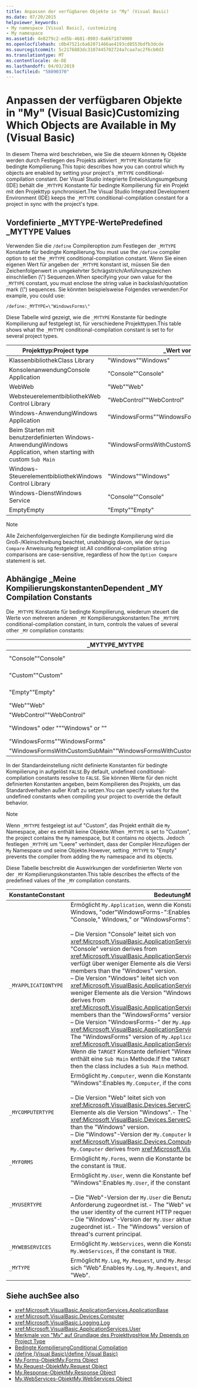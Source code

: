 ```yaml
---
title: Anpassen der verfügbaren Objekte in "My" (Visual Basic)
ms.date: 07/20/2015
helpviewer_keywords:
- My namespace [Visual Basic], customizing
- My namespace
ms.assetid: 4e8279c2-ed5b-4681-8903-8a6671874000
ms.openlocfilehash: c0b47521c6a62071466ae4193cd8553bdfb3dcde
ms.sourcegitcommit: 5c2176883dc3107445702724a7caa7ac2f6cb0d3
ms.translationtype: MT
ms.contentlocale: de-DE
ms.lasthandoff: 04/03/2019
ms.locfileid: "58890370"
---
```

# <a name="customizing-which-objects-are-available-in-my-visual-basic"></a><span data-ttu-id="bdad8-102">Anpassen der verfügbaren Objekte in "My" (Visual Basic)</span><span class="sxs-lookup"><span data-stu-id="bdad8-102">Customizing Which Objects are Available in My (Visual Basic)</span></span>

<span data-ttu-id="bdad8-103">In diesem Thema wird beschrieben, wie Sie die steuern können `My` Objekte werden durch Festlegen des Projekts aktiviert `_MYTYPE` Konstante für bedingte Kompilierung.</span><span class="sxs-lookup"><span data-stu-id="bdad8-103">This topic describes how you can control which `My` objects are enabled by setting your project's `_MYTYPE` conditional-compilation constant.</span></span> <span data-ttu-id="bdad8-104">Der Visual Studio integrierte Entwicklungsumgebung (IDE) behält die `_MYTYPE` Konstante für bedingte Kompilierung für ein Projekt mit den Projekttyp synchronisiert.</span><span class="sxs-lookup"><span data-stu-id="bdad8-104">The Visual Studio Integrated Development Environment (IDE) keeps the `_MYTYPE` conditional-compilation constant for a project in sync with the project's type.</span></span>  
  
## <a name="predefined-mytype-values"></a><span data-ttu-id="bdad8-105">Vordefinierte \_MYTYPE-Werte</span><span class="sxs-lookup"><span data-stu-id="bdad8-105">Predefined \_MYTYPE Values</span></span>  

<span data-ttu-id="bdad8-106">Verwenden Sie die `/define` Compileroption zum Festlegen der `_MYTYPE` Konstante für bedingte Kompilierung.</span><span class="sxs-lookup"><span data-stu-id="bdad8-106">You must use the `/define` compiler option to set the `_MYTYPE` conditional-compilation constant.</span></span> <span data-ttu-id="bdad8-107">Wenn Sie einen eigenen Wert für angeben der `_MYTYPE` konstant ist, müssen Sie den Zeichenfolgenwert in umgekehrter Schrägstrich/Anführungszeichen einschließen (\\") Sequenzen.</span><span class="sxs-lookup"><span data-stu-id="bdad8-107">When specifying your own value for the `_MYTYPE` constant, you must enclose the string value in backslash/quotation mark (\\") sequences.</span></span> <span data-ttu-id="bdad8-108">Sie könnten beispielsweise Folgendes verwenden:</span><span class="sxs-lookup"><span data-stu-id="bdad8-108">For example, you could use:</span></span>  
  
```  
/define:_MYTYPE=\"WindowsForms\"  
```  
  
 <span data-ttu-id="bdad8-109">Diese Tabelle wird gezeigt, wie die `_MYTYPE` Konstante für bedingte Kompilierung auf festgelegt ist, für verschiedene Projekttypen.</span><span class="sxs-lookup"><span data-stu-id="bdad8-109">This table shows what the `_MYTYPE` conditional-compilation constant is set to for several project types.</span></span>  
  
|<span data-ttu-id="bdad8-110">Projekttyp:</span><span class="sxs-lookup"><span data-stu-id="bdad8-110">Project type</span></span>|<span data-ttu-id="bdad8-111">\_Wert von MYTYPE</span><span class="sxs-lookup"><span data-stu-id="bdad8-111">\_MYTYPE value</span></span>|  
|------------------|--------------------|  
|<span data-ttu-id="bdad8-112">Klassenbibliothek</span><span class="sxs-lookup"><span data-stu-id="bdad8-112">Class Library</span></span>|<span data-ttu-id="bdad8-113">"Windows"</span><span class="sxs-lookup"><span data-stu-id="bdad8-113">"Windows"</span></span>|  
|<span data-ttu-id="bdad8-114">Konsolenanwendung</span><span class="sxs-lookup"><span data-stu-id="bdad8-114">Console Application</span></span>|<span data-ttu-id="bdad8-115">"Console"</span><span class="sxs-lookup"><span data-stu-id="bdad8-115">"Console"</span></span>|  
|<span data-ttu-id="bdad8-116">Web</span><span class="sxs-lookup"><span data-stu-id="bdad8-116">Web</span></span>|<span data-ttu-id="bdad8-117">"Web"</span><span class="sxs-lookup"><span data-stu-id="bdad8-117">"Web"</span></span>|  
|<span data-ttu-id="bdad8-118">Websteuerelementbibliothek</span><span class="sxs-lookup"><span data-stu-id="bdad8-118">Web Control Library</span></span>|<span data-ttu-id="bdad8-119">"WebControl"</span><span class="sxs-lookup"><span data-stu-id="bdad8-119">"WebControl"</span></span>|  
|<span data-ttu-id="bdad8-120">Windows-Anwendung</span><span class="sxs-lookup"><span data-stu-id="bdad8-120">Windows Application</span></span>|<span data-ttu-id="bdad8-121">"WindowsForms"</span><span class="sxs-lookup"><span data-stu-id="bdad8-121">"WindowsForms"</span></span>|  
|<span data-ttu-id="bdad8-122">Beim Starten mit benutzerdefinierten Windows-Anwendung</span><span class="sxs-lookup"><span data-stu-id="bdad8-122">Windows Application, when starting with custom</span></span> `Sub Main`|<span data-ttu-id="bdad8-123">"WindowsFormsWithCustomSubMain"</span><span class="sxs-lookup"><span data-stu-id="bdad8-123">"WindowsFormsWithCustomSubMain"</span></span>|  
|<span data-ttu-id="bdad8-124">Windows-Steuerelementbibliothek</span><span class="sxs-lookup"><span data-stu-id="bdad8-124">Windows Control Library</span></span>|<span data-ttu-id="bdad8-125">"Windows"</span><span class="sxs-lookup"><span data-stu-id="bdad8-125">"Windows"</span></span>|  
|<span data-ttu-id="bdad8-126">Windows-Dienst</span><span class="sxs-lookup"><span data-stu-id="bdad8-126">Windows Service</span></span>|<span data-ttu-id="bdad8-127">"Console"</span><span class="sxs-lookup"><span data-stu-id="bdad8-127">"Console"</span></span>|  
|<span data-ttu-id="bdad8-128">Empty</span><span class="sxs-lookup"><span data-stu-id="bdad8-128">Empty</span></span>|<span data-ttu-id="bdad8-129">"Empty"</span><span class="sxs-lookup"><span data-stu-id="bdad8-129">"Empty"</span></span>|  
  
> [!NOTE]
> <span data-ttu-id="bdad8-130">Alle Zeichenfolgenvergleichen für die bedingte Kompilierung wird die Groß-/Kleinschreibung beachtet, unabhängig davon, wie der `Option Compare` Anweisung festgelegt ist.</span><span class="sxs-lookup"><span data-stu-id="bdad8-130">All conditional-compilation string comparisons are case-sensitive, regardless of how the `Option Compare` statement is set.</span></span>  
  
## <a name="dependent-my-compilation-constants"></a><span data-ttu-id="bdad8-131">Abhängige \_Meine Kompilierungskonstanten</span><span class="sxs-lookup"><span data-stu-id="bdad8-131">Dependent \_MY Compilation Constants</span></span>  

<span data-ttu-id="bdad8-132">Die `_MYTYPE` Konstante für bedingte Kompilierung, wiederum steuert die Werte von mehreren anderen `_MY` Kompilierungskonstanten:</span><span class="sxs-lookup"><span data-stu-id="bdad8-132">The `_MYTYPE` conditional-compilation constant, in turn, controls the values of several other `_MY` compilation constants:</span></span>  
  
|<span data-ttu-id="bdad8-133">\_MYTYPE</span><span class="sxs-lookup"><span data-stu-id="bdad8-133">\_MYTYPE</span></span>|<span data-ttu-id="bdad8-134">\_MYAPPLICATIONTYPE</span><span class="sxs-lookup"><span data-stu-id="bdad8-134">\_MYAPPLICATIONTYPE</span></span>|<span data-ttu-id="bdad8-135">\_MYCOMPUTERTYPE</span><span class="sxs-lookup"><span data-stu-id="bdad8-135">\_MYCOMPUTERTYPE</span></span>|<span data-ttu-id="bdad8-136">\_MYFORMS</span><span class="sxs-lookup"><span data-stu-id="bdad8-136">\_MYFORMS</span></span>|<span data-ttu-id="bdad8-137">\_MYUSERTYPE</span><span class="sxs-lookup"><span data-stu-id="bdad8-137">\_MYUSERTYPE</span></span>|<span data-ttu-id="bdad8-138">\_MYWEBSERVICES</span><span class="sxs-lookup"><span data-stu-id="bdad8-138">\_MYWEBSERVICES</span></span>|  
|--------------|-------------------------|----------------------|---------------|------------------|---------------------|  
|<span data-ttu-id="bdad8-139">"Console"</span><span class="sxs-lookup"><span data-stu-id="bdad8-139">"Console"</span></span>|<span data-ttu-id="bdad8-140">"Console"</span><span class="sxs-lookup"><span data-stu-id="bdad8-140">"Console"</span></span>|<span data-ttu-id="bdad8-141">"Windows"</span><span class="sxs-lookup"><span data-stu-id="bdad8-141">"Windows"</span></span>|<span data-ttu-id="bdad8-142">Nicht definiert</span><span class="sxs-lookup"><span data-stu-id="bdad8-142">Undefined</span></span>|<span data-ttu-id="bdad8-143">"Windows"</span><span class="sxs-lookup"><span data-stu-id="bdad8-143">"Windows"</span></span>|<span data-ttu-id="bdad8-144">true</span><span class="sxs-lookup"><span data-stu-id="bdad8-144">TRUE</span></span>|  
|<span data-ttu-id="bdad8-145">"Custom"</span><span class="sxs-lookup"><span data-stu-id="bdad8-145">"Custom"</span></span>|<span data-ttu-id="bdad8-146">Nicht definiert</span><span class="sxs-lookup"><span data-stu-id="bdad8-146">Undefined</span></span>|<span data-ttu-id="bdad8-147">Nicht definiert</span><span class="sxs-lookup"><span data-stu-id="bdad8-147">Undefined</span></span>|<span data-ttu-id="bdad8-148">Nicht definiert</span><span class="sxs-lookup"><span data-stu-id="bdad8-148">Undefined</span></span>|<span data-ttu-id="bdad8-149">Nicht definiert</span><span class="sxs-lookup"><span data-stu-id="bdad8-149">Undefined</span></span>|<span data-ttu-id="bdad8-150">Nicht definiert</span><span class="sxs-lookup"><span data-stu-id="bdad8-150">Undefined</span></span>|  
|<span data-ttu-id="bdad8-151">"Empty"</span><span class="sxs-lookup"><span data-stu-id="bdad8-151">"Empty"</span></span>|<span data-ttu-id="bdad8-152">Nicht definiert</span><span class="sxs-lookup"><span data-stu-id="bdad8-152">Undefined</span></span>|<span data-ttu-id="bdad8-153">Nicht definiert</span><span class="sxs-lookup"><span data-stu-id="bdad8-153">Undefined</span></span>|<span data-ttu-id="bdad8-154">Nicht definiert</span><span class="sxs-lookup"><span data-stu-id="bdad8-154">Undefined</span></span>|<span data-ttu-id="bdad8-155">Nicht definiert</span><span class="sxs-lookup"><span data-stu-id="bdad8-155">Undefined</span></span>|<span data-ttu-id="bdad8-156">Nicht definiert</span><span class="sxs-lookup"><span data-stu-id="bdad8-156">Undefined</span></span>|  
|<span data-ttu-id="bdad8-157">"Web"</span><span class="sxs-lookup"><span data-stu-id="bdad8-157">"Web"</span></span>|<span data-ttu-id="bdad8-158">Nicht definiert</span><span class="sxs-lookup"><span data-stu-id="bdad8-158">Undefined</span></span>|<span data-ttu-id="bdad8-159">"Web"</span><span class="sxs-lookup"><span data-stu-id="bdad8-159">"Web"</span></span>|<span data-ttu-id="bdad8-160">false</span><span class="sxs-lookup"><span data-stu-id="bdad8-160">FALSE</span></span>|<span data-ttu-id="bdad8-161">"Web"</span><span class="sxs-lookup"><span data-stu-id="bdad8-161">"Web"</span></span>|<span data-ttu-id="bdad8-162">false</span><span class="sxs-lookup"><span data-stu-id="bdad8-162">FALSE</span></span>|  
|<span data-ttu-id="bdad8-163">"WebControl"</span><span class="sxs-lookup"><span data-stu-id="bdad8-163">"WebControl"</span></span>|<span data-ttu-id="bdad8-164">Nicht definiert</span><span class="sxs-lookup"><span data-stu-id="bdad8-164">Undefined</span></span>|<span data-ttu-id="bdad8-165">"Web"</span><span class="sxs-lookup"><span data-stu-id="bdad8-165">"Web"</span></span>|<span data-ttu-id="bdad8-166">false</span><span class="sxs-lookup"><span data-stu-id="bdad8-166">FALSE</span></span>|<span data-ttu-id="bdad8-167">"Web"</span><span class="sxs-lookup"><span data-stu-id="bdad8-167">"Web"</span></span>|<span data-ttu-id="bdad8-168">true</span><span class="sxs-lookup"><span data-stu-id="bdad8-168">TRUE</span></span>|  
|<span data-ttu-id="bdad8-169">"Windows" oder ""</span><span class="sxs-lookup"><span data-stu-id="bdad8-169">"Windows" or ""</span></span>|<span data-ttu-id="bdad8-170">"Windows"</span><span class="sxs-lookup"><span data-stu-id="bdad8-170">"Windows"</span></span>|<span data-ttu-id="bdad8-171">"Windows"</span><span class="sxs-lookup"><span data-stu-id="bdad8-171">"Windows"</span></span>|<span data-ttu-id="bdad8-172">Nicht definiert</span><span class="sxs-lookup"><span data-stu-id="bdad8-172">Undefined</span></span>|<span data-ttu-id="bdad8-173">"Windows"</span><span class="sxs-lookup"><span data-stu-id="bdad8-173">"Windows"</span></span>|<span data-ttu-id="bdad8-174">true</span><span class="sxs-lookup"><span data-stu-id="bdad8-174">TRUE</span></span>|  
|<span data-ttu-id="bdad8-175">"WindowsForms"</span><span class="sxs-lookup"><span data-stu-id="bdad8-175">"WindowsForms"</span></span>|<span data-ttu-id="bdad8-176">"WindowsForms"</span><span class="sxs-lookup"><span data-stu-id="bdad8-176">"WindowsForms"</span></span>|<span data-ttu-id="bdad8-177">"Windows"</span><span class="sxs-lookup"><span data-stu-id="bdad8-177">"Windows"</span></span>|<span data-ttu-id="bdad8-178">true</span><span class="sxs-lookup"><span data-stu-id="bdad8-178">TRUE</span></span>|<span data-ttu-id="bdad8-179">"Windows"</span><span class="sxs-lookup"><span data-stu-id="bdad8-179">"Windows"</span></span>|<span data-ttu-id="bdad8-180">true</span><span class="sxs-lookup"><span data-stu-id="bdad8-180">TRUE</span></span>|  
|<span data-ttu-id="bdad8-181">"WindowsFormsWithCustomSubMain"</span><span class="sxs-lookup"><span data-stu-id="bdad8-181">"WindowsFormsWithCustomSubMain"</span></span>|<span data-ttu-id="bdad8-182">"Console"</span><span class="sxs-lookup"><span data-stu-id="bdad8-182">"Console"</span></span>|<span data-ttu-id="bdad8-183">"Windows"</span><span class="sxs-lookup"><span data-stu-id="bdad8-183">"Windows"</span></span>|<span data-ttu-id="bdad8-184">true</span><span class="sxs-lookup"><span data-stu-id="bdad8-184">TRUE</span></span>|<span data-ttu-id="bdad8-185">"Windows"</span><span class="sxs-lookup"><span data-stu-id="bdad8-185">"Windows"</span></span>|<span data-ttu-id="bdad8-186">true</span><span class="sxs-lookup"><span data-stu-id="bdad8-186">TRUE</span></span>|  
  
 <span data-ttu-id="bdad8-187">In der Standardeinstellung nicht definierte Konstanten für bedingte Kompilierung in aufgelöst `FALSE`.</span><span class="sxs-lookup"><span data-stu-id="bdad8-187">By default, undefined conditional-compilation constants resolve to `FALSE`.</span></span> <span data-ttu-id="bdad8-188">Sie können Werte für den nicht definierten Konstanten angeben, beim Kompilieren des Projekts, um das Standardverhalten außer Kraft zu setzen.</span><span class="sxs-lookup"><span data-stu-id="bdad8-188">You can specify values for the undefined constants when compiling your project to override the default behavior.</span></span>  
  
> [!NOTE]
> <span data-ttu-id="bdad8-189">Wenn `_MYTYPE` festgelegt ist auf "Custom", das Projekt enthält die `My` Namespace, aber es enthält keine Objekte.</span><span class="sxs-lookup"><span data-stu-id="bdad8-189">When `_MYTYPE` is set to "Custom", the project contains the `My` namespace, but it contains no objects.</span></span> <span data-ttu-id="bdad8-190">Jedoch festlegen `_MYTYPE` um "Leere" verhindert, dass der Compiler Hinzufügen der `My` Namespace und seine Objekte.</span><span class="sxs-lookup"><span data-stu-id="bdad8-190">However, setting `_MYTYPE` to "Empty" prevents the compiler from adding the `My` namespace and its objects.</span></span>  
  
 <span data-ttu-id="bdad8-191">Diese Tabelle beschreibt die Auswirkungen der vordefinierten Werte von der `_MY` Kompilierungskonstanten.</span><span class="sxs-lookup"><span data-stu-id="bdad8-191">This table describes the effects of the predefined values of the `_MY` compilation constants.</span></span>  
  
|<span data-ttu-id="bdad8-192">Konstante</span><span class="sxs-lookup"><span data-stu-id="bdad8-192">Constant</span></span>|<span data-ttu-id="bdad8-193">Bedeutung</span><span class="sxs-lookup"><span data-stu-id="bdad8-193">Meaning</span></span>|  
|--------------|-------------|  
|`_MYAPPLICATIONTYPE`|<span data-ttu-id="bdad8-194">Ermöglicht `My.Application`, wenn die Konstante befindet sich "Console", Windows, "oder"WindowsForms-":</span><span class="sxs-lookup"><span data-stu-id="bdad8-194">Enables `My.Application`, if the constant is "Console," Windows," or "WindowsForms":</span></span><br /><br /> <span data-ttu-id="bdad8-195">– Die Version "Console" leitet sich von <xref:Microsoft.VisualBasic.ApplicationServices.ConsoleApplicationBase>.</span><span class="sxs-lookup"><span data-stu-id="bdad8-195">-   The "Console" version derives from <xref:Microsoft.VisualBasic.ApplicationServices.ConsoleApplicationBase>.</span></span> <span data-ttu-id="bdad8-196">und verfügt über weniger Elemente als die Version "Windows".</span><span class="sxs-lookup"><span data-stu-id="bdad8-196">and has fewer members than the "Windows" version.</span></span><br /><span data-ttu-id="bdad8-197">– Die Version "Windows" leitet sich von <xref:Microsoft.VisualBasic.ApplicationServices.ApplicationBase>und verfügt über weniger Elemente als die Version "WindowsForms-".</span><span class="sxs-lookup"><span data-stu-id="bdad8-197">-   The "Windows" version derives from <xref:Microsoft.VisualBasic.ApplicationServices.ApplicationBase>.and has fewer members than the "WindowsForms" version.</span></span><br /><span data-ttu-id="bdad8-198">– Die Version "WindowsForms-" der `My.Application` leitet sich von <xref:Microsoft.VisualBasic.ApplicationServices.WindowsFormsApplicationBase>.</span><span class="sxs-lookup"><span data-stu-id="bdad8-198">-   The "WindowsForms" version of `My.Application` derives from <xref:Microsoft.VisualBasic.ApplicationServices.WindowsFormsApplicationBase>.</span></span> <span data-ttu-id="bdad8-199">Wenn die `TARGET` Konstante definiert "Winexe", und klicken Sie dann die Klasse enthält eine `Sub Main` Methode.</span><span class="sxs-lookup"><span data-stu-id="bdad8-199">If the `TARGET` constant is defined to be "winexe", then the class includes a `Sub Main` method.</span></span>|  
|`_MYCOMPUTERTYPE`|<span data-ttu-id="bdad8-200">Ermöglicht `My.Computer`, wenn die Konstante befindet sich "Web" oder "Windows":</span><span class="sxs-lookup"><span data-stu-id="bdad8-200">Enables `My.Computer`, if the constant is "Web" or "Windows":</span></span><br /><br /> <span data-ttu-id="bdad8-201">– Die Version "Web" leitet sich von <xref:Microsoft.VisualBasic.Devices.ServerComputer>, und verfügt über weniger Elemente als die Version "Windows".</span><span class="sxs-lookup"><span data-stu-id="bdad8-201">-   The "Web" version derives from <xref:Microsoft.VisualBasic.Devices.ServerComputer>, and has fewer members than the "Windows" version.</span></span><br /><span data-ttu-id="bdad8-202">– Die "Windows"-Version der `My.Computer` leitet sich von <xref:Microsoft.VisualBasic.Devices.Computer>.</span><span class="sxs-lookup"><span data-stu-id="bdad8-202">-   The "Windows" version of `My.Computer` derives from <xref:Microsoft.VisualBasic.Devices.Computer>.</span></span>|  
|`_MYFORMS`|<span data-ttu-id="bdad8-203">Ermöglicht `My.Forms`, wenn die Konstante befindet sich `TRUE`.</span><span class="sxs-lookup"><span data-stu-id="bdad8-203">Enables `My.Forms`, if the constant is `TRUE`.</span></span>|  
|`_MYUSERTYPE`|<span data-ttu-id="bdad8-204">Ermöglicht `My.User`, wenn die Konstante befindet sich "Web" oder "Windows":</span><span class="sxs-lookup"><span data-stu-id="bdad8-204">Enables `My.User`, if the constant is "Web" or "Windows":</span></span><br /><br /> <span data-ttu-id="bdad8-205">– Die "Web"-Version der `My.User` die Benutzeridentität des die aktuelle HTTP-Anforderung zugeordnet ist.</span><span class="sxs-lookup"><span data-stu-id="bdad8-205">-   The "Web" version of `My.User` is associated with the user identity of the current HTTP request.</span></span><br /><span data-ttu-id="bdad8-206">– Die "Windows"-Version der `My.User` aktuellen Prinzipal des Threads zugeordnet ist.</span><span class="sxs-lookup"><span data-stu-id="bdad8-206">-   The "Windows" version of `My.User` is associated with the thread's current principal.</span></span>|  
|`_MYWEBSERVICES`|<span data-ttu-id="bdad8-207">Ermöglicht `My.WebServices`, wenn die Konstante befindet sich `TRUE`.</span><span class="sxs-lookup"><span data-stu-id="bdad8-207">Enables `My.WebServices`, if the constant is `TRUE`.</span></span>|  
|`_MYTYPE`|<span data-ttu-id="bdad8-208">Ermöglicht `My.Log`, `My.Request`, und `My.Response`, wenn die Konstante befindet sich "Web".</span><span class="sxs-lookup"><span data-stu-id="bdad8-208">Enables `My.Log`, `My.Request`, and `My.Response`, if the constant is "Web".</span></span>|  
  
## <a name="see-also"></a><span data-ttu-id="bdad8-209">Siehe auch</span><span class="sxs-lookup"><span data-stu-id="bdad8-209">See also</span></span>

- <xref:Microsoft.VisualBasic.ApplicationServices.ApplicationBase>
- <xref:Microsoft.VisualBasic.Devices.Computer>
- <xref:Microsoft.VisualBasic.Logging.Log>
- <xref:Microsoft.VisualBasic.ApplicationServices.User>
- [<span data-ttu-id="bdad8-210">Merkmale von "My" auf Grundlage des Projekttyps</span><span class="sxs-lookup"><span data-stu-id="bdad8-210">How My Depends on Project Type</span></span>](../../../visual-basic/developing-apps/development-with-my/how-my-depends-on-project-type.md)
- [<span data-ttu-id="bdad8-211">Bedingte Kompilierung</span><span class="sxs-lookup"><span data-stu-id="bdad8-211">Conditional Compilation</span></span>](../../../visual-basic/programming-guide/program-structure/conditional-compilation.md)
- [<span data-ttu-id="bdad8-212">/define (Visual Basic)</span><span class="sxs-lookup"><span data-stu-id="bdad8-212">/define (Visual Basic)</span></span>](../../../visual-basic/reference/command-line-compiler/define.md)
- [<span data-ttu-id="bdad8-213">My.Forms-Objekt</span><span class="sxs-lookup"><span data-stu-id="bdad8-213">My.Forms Object</span></span>](../../../visual-basic/language-reference/objects/my-forms-object.md)
- [<span data-ttu-id="bdad8-214">My.Request-Objekt</span><span class="sxs-lookup"><span data-stu-id="bdad8-214">My.Request Object</span></span>](../../../visual-basic/language-reference/objects/my-request-object.md)
- [<span data-ttu-id="bdad8-215">My.Response-Objekt</span><span class="sxs-lookup"><span data-stu-id="bdad8-215">My.Response Object</span></span>](../../../visual-basic/language-reference/objects/my-response-object.md)
- [<span data-ttu-id="bdad8-216">My.WebServices-Objekt</span><span class="sxs-lookup"><span data-stu-id="bdad8-216">My.WebServices Object</span></span>](../../../visual-basic/language-reference/objects/my-webservices-object.md)

